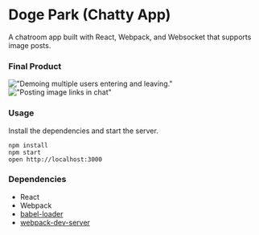 Doge Park (Chatty App)
=====================

A chatroom app built with React, Webpack, and Websocket that supports image posts.

### Final Product

!["Demoing multiple users entering and leaving."]("https://github.com/alarryant/chatty-app/blob/master/build/DogeParkDemo.gif")
!["Posting image links in chat"]("https://github.com/alarryant/chatty-app/blob/master/build/PostMedia.gif")

### Usage

Install the dependencies and start the server.

```
npm install
npm start
open http://localhost:3000
```

### Dependencies

* React
* Webpack
* [babel-loader](https://github.com/babel/babel-loader)
* [webpack-dev-server](https://github.com/webpack/webpack-dev-server)
